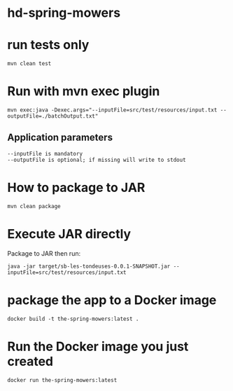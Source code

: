 # hd-spring-mowers

# run tests only 
    mvn clean test

# Run with mvn exec plugin
    mvn exec:java -Dexec.args="--inputFile=src/test/resources/input.txt --outputFile=./batchOutput.txt"

## Application parameters
    --inputFile is mandatory
    --outputFile is optional; if missing will write to stdout

# How to package to JAR
    mvn clean package

# Execute JAR directly 
Package to JAR then run:

    java -jar target/sb-les-tondeuses-0.0.1-SNAPSHOT.jar --inputFile=src/test/resources/input.txt

# package the app to a Docker image
    docker build -t the-spring-mowers:latest .

# Run the Docker image you just created
    docker run the-spring-mowers:latest